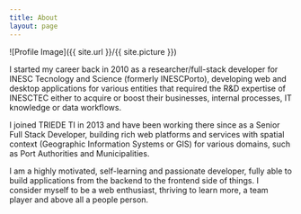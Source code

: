 ```yaml
---
title: About
layout: page
---
```

![Profile Image]({{ site.url }}/{{ site.picture }})

I started my career back in 2010 as a researcher/full-stack developer for INESC Tecnology and Science (formerly INESCPorto), developing web and desktop applications for various entities that required the R&D expertise of INESCTEC either to acquire or boost their businesses, internal processes, IT knowledge or data workflows.

I joined TRIEDE TI in 2013 and have been working there since as a Senior Full Stack Developer, building rich web platforms and services with spatial context (Geographic Information Systems or GIS) for various domains, such as Port Authorities and Municipalities. 

I am a highly motivated, self-learning and passionate developer, fully able to build applications from the backend to the frontend side of things. I consider myself to be a web enthusiast, thriving to learn more, a team player and above all a people person.

